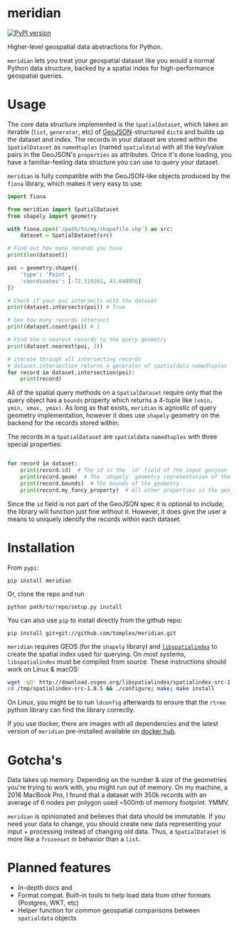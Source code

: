 # meridian

[![PyPI version](https://badge.fury.io/py/meridian.svg)](https://badge.fury.io/py/meridian)

Higher-level geospatial data abstractions for Python.


`meridian` lets you treat your geospatial dataset like you would a normal Python data structure, backed by a spatial index for high-performance geospatial queries.


# Usage

The core data structure implemented is the `SpatialDataset`, which takes an iterable (`list`, `generator`, etc) of [GeoJSON](http://geojson.org/)-structured `dict`s and builds up the dataset and index. The records in your dataset are stored within the `SpatialDataset` as `namedtuples` (named `spatialdata`) with all the key/value pairs in the GeoJSON's `properties` as attributes. Once it's done loading, you have a familiar-feeling data structure you can use to query your dataset.

`meridian` is fully compatible with the GeoJSON-like objects produced by the `fiona` library, which makes it very easy to use:

```python
import fiona

from meridian import SpatialDataset
from shapely import geometry

with fiona.open('/path/to/my/shapefile.shp') as src:
    dataset = SpatialDataset(src)

# Find out how many records you have
print(len(dataset))

poi = geometry.shape({
    'type': 'Point',
    'coordinates': [-72.319261, 43.648956]
})

# Check if your poi intersects with the dataset
print(dataset.intersects(poi)) # True

# See how many records intersect
print(dataset.count(poi)) # 1

# Find the n nearest records to the query geometry
print(dataset.nearest(poi, 3))

# iterate through all intersecting records
# dataset.intersection returns a generator of spatialdata namedtuples
for record in dataset.intersection(poi):
    print(record)

```

All of the spatial query methods on a `SpatialDataset` require only that the query object has a `bounds` property which returns a 4-tuple like `(xmin, ymin, xmax, ymax)`. As long as that exists, `meridian` is agnostic of query geometry implementation, however it does use `shapely` geometry on the backend for the records stored within.

The records in a `SpatialDataset` are `spatialdata` `namedtuples` with three special properties:

```python

for record in dataset:
    print(record.id)  # The id in the `id` field of the input geojson
    print(record.geom)  # The `shapely` geometry representation of the record
    print(record.bounds)  # The bounds of the geometry
    print(record.my_fancy_property)  # All other properties in the geojson feature will be exposed as attributes on the namedtuple
```

Since the `id` field is not part of the GeoJSON spec it is optional to include; the library will function just fine without it. However, it does give the user a means to uniquely identify the records within each dataset.


# Installation

From `pypi`:

    pip install meridian

Or, clone the repo and run

    python path/to/repo/setup.py install

You can also use `pip` to install directly from the github repo:

    pip install git+git://github.com/tomplex/meridian.git


`meridian` requires GEOS (for the `shapely` library) and [`libspatialindex`](https://libspatialindex.github.io/) to create the spatial index used for querying. On most systems, `libspatialindex` must be compiled from source. These instructions should work on Linux & macOS:

```bash
wget -qO- http://download.osgeo.org/libspatialindex/spatialindex-src-1.8.5.tar.gz | tar xz -C /tmp
cd /tmp/spatialindex-src-1.8.5 && ./configure; make; make install
```

On Linux, you might be to run `ldconfig` afterwards to ensure that the `rtree` python library can find the library correctly.

If you use docker, there are images with all dependencies and the latest version of `meridian` pre-installed available on [docker hub](https://hub.docker.com/r/tomplex/meridian-base/).

# Gotcha's

Data takes up memory. Depending on the number & size of the geometries you're trying to work with, you might run out of memory. On my machine, a 2016 MacBook Pro, I found that a dataset with 350k records with an average of 6 nodes per polygon used ~500mb of memory footprint. YMMV. 

`meridian` is opinionated and believes that data should be immutable. If you need your data to change, you should create new data representing your input + processing instead of changing old data. Thus, a `SpatialDataset` is more like a `frozenset` in behavior than a `list`. 


# Planned features

- In-depth docs and 
- Format compat. Built-in tools to help load data from other formats (Postgres, WKT, etc)
- Helper function for common geospatial comparisons between `spatialdata` objects
    
